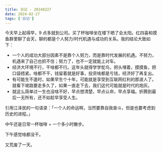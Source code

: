 ```yaml
---
title: 日记 - 20240227
date: 2024-02-27
tags: ['日记']
---
```


今天早上起得早，9 点多就到公司。买了杯咖啡坐在楼下晒了会太阳。红四喜和摸鱼群里聊了会天，聊的都是个人努力/时代机遇与成功的关系。我的结论大致如下：

- 一个人的成功大部分因素不是靠个人努力，而是靠时代发展的机遇。不努力，机遇来了自己也抓不住；努力了，也不一定就能上对车。
- 经济大环境不行，干啥都不行。这年头就得学学鸵鸟，把头埋着，摸摸鱼，把口袋捂紧。啥都不干，钱留着就是好事，投资啥都是亏钱，经济好了再复出。
- 有可能生不逢时，如果早生个十年，可能就是享受到互联网红利的那波人了。就看下坡路要走多久了，如果一直走下去，我们这代可能就是时代的炮灰。
- 就这么简单过一生也没啥不好，早点想清楚，早点认命，早点享福。折腾到最后一无所有，还不如趁早享受人生。

引用江泽民的一句语录：「一个人的命运啊，当然要靠自我奋斗，但是也要考虑到历史的进程。」

中午还是日常一杯咖啡 + 一个多小时散步。

下午感觉啥都没干。

又荒废了一天。
